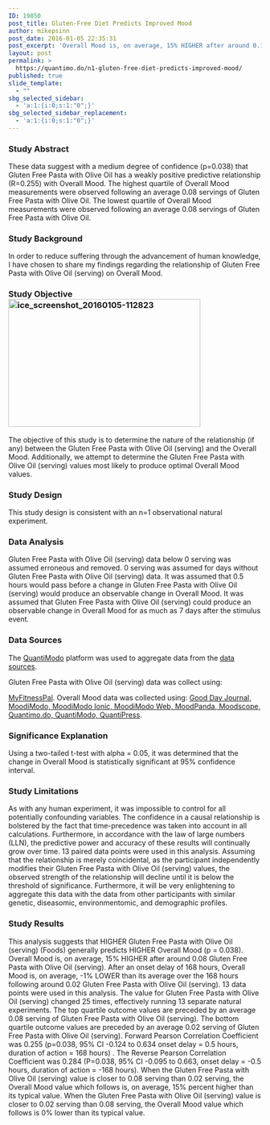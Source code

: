 ```yaml
---
ID: 19850
post_title: Gluten-Free Diet Predicts Improved Mood
author: mikepsinn
post_date: 2016-01-05 22:35:31
post_excerpt: 'Overall Mood is, on average, 15% HIGHER after around 0.1 servings of Gluten Free Pasta with Olive Oil.  Overall Mood is, on average, -1% LOWER after around 0.02 servings of Gluten Free Pasta with Olive Oil.'
layout: post
permalink: >
  https://quantimo.do/n1-gluten-free-diet-predicts-improved-mood/
published: true
slide_template:
  - ""
sbg_selected_sidebar:
  - 'a:1:{i:0;s:1:"0";}'
sbg_selected_sidebar_replacement:
  - 'a:1:{i:0;s:1:"0";}'
---
```

### Study Abstract

<p class="ng-binding">
  These data suggest with a medium degree of confidence (p=0.038) that Gluten Free Pasta with Olive Oil has a weakly positive predictive relationship (R=0.255) with Overall Mood. The highest quartile of Overall Mood measurements were observed following an average 0.08 servings of Gluten Free Pasta with Olive Oil. The lowest quartile of Overall Mood measurements were observed following an average 0.08 servings of Gluten Free Pasta with Olive Oil.
</p>

### Study Background

<p class="ng-binding">
  In order to reduce suffering through the advancement of human knowledge, I have chosen to share my findings regarding the relationship of Gluten Free Pasta with Olive Oil (serving) on Overall Mood.
</p>

### Study Objective<img class="wp-image-19853 size-full alignright" src="https://quantimo.do/wp-content/uploads/2016/01/ice_screenshot_20160105-112823-e1452051488431.png" alt="ice_screenshot_20160105-112823" width="382" height="254" />

<p class="ng-binding">
  The objective of this study is to determine the nature of the relationship (if any) between the Gluten Free Pasta with Olive Oil (serving) and the Overall Mood. Additionally, we attempt to determine the Gluten Free Pasta with Olive Oil (serving) values most likely to produce optimal Overall Mood values.
</p>

### Study Design

<p class="ng-binding">
  This study design is consistent with an n=1 observational natural experiment.
</p>

### Data Analysis

<p class="ng-binding">
  Gluten Free Pasta with Olive Oil (serving) data below 0 serving was assumed erroneous and removed. 0 serving was assumed for days without Gluten Free Pasta with Olive Oil (serving) data. It was assumed that 0.5 hours would pass before a change in Gluten Free Pasta with Olive Oil (serving) would produce an observable change in Overall Mood. It was assumed that Gluten Free Pasta with Olive Oil (serving) could produce an observable change in Overall Mood for as much as 7 days after the stimulus event.
</p>

### Data Sources

<p class="ng-binding">
  The <a href="https://quantimo.do/">QuantiModo</a> platform was used to aggregate data from the <a href="https://quantimo.do/data-sources">data sources</a>.
</p> Gluten Free Pasta with Olive Oil (serving) data was collect using: 

[MyFitnessPal][1]. Overall Mood data was collected using: [Good Day Journal, MoodiModo, MoodiModo Ionic, MoodiModo Web, MoodPanda, Moodscope, Quantimo.do, QuantiModo, QuantiPress][1]. 
### Significance Explanation

<p class="ng-binding">
  Using a two-tailed t-test with alpha = 0.05, it was determined that the change in Overall Mood is statistically significant at 95% confidence interval.
</p>

### Study Limitations

<p class="ng-binding">
  As with any human experiment, it was impossible to control for all potentially confounding variables. The confidence in a causal relationship is bolstered by the fact that time-precedence was taken into account in all calculations. Furthermore, in accordance with the law of large numbers (LLN), the predictive power and accuracy of these results will continually grow over time. 13 paired data points were used in this analysis. Assuming that the relationship is merely coincidental, as the participant independently modifies their Gluten Free Pasta with Olive Oil (serving) values, the observed strength of the relationship will decline until it is below the threshold of significance. Furthermore, it will be very enlightening to aggregate this data with the data from other participants with similar genetic, diseasomic, environmentomic, and demographic profiles.
</p>

### Study Results

<p class="ng-binding">
  This analysis suggests that HIGHER Gluten Free Pasta with Olive Oil (serving) (Foods) generally predicts HIGHER Overall Mood (p = 0.038). Overall Mood is, on average, 15% HIGHER after around 0.08 Gluten Free Pasta with Olive Oil (serving). After an onset delay of 168 hours, Overall Mood is, on average, -1% LOWER than its average over the 168 hours following around 0.02 Gluten Free Pasta with Olive Oil (serving). 13 data points were used in this analysis. The value for Gluten Free Pasta with Olive Oil (serving) changed 25 times, effectively running 13 separate natural experiments. The top quartile outcome values are preceded by an average 0.08 serving of Gluten Free Pasta with Olive Oil (serving). The bottom quartile outcome values are preceded by an average 0.02 serving of Gluten Free Pasta with Olive Oil (serving). Forward Pearson Correlation Coefficient was 0.255 (p=0.038, 95% CI -0.124 to 0.634 onset delay = 0.5 hours, duration of action = 168 hours) . The Reverse Pearson Correlation Coefficient was 0.284 (P=0.038, 95% CI -0.095 to 0.663, onset delay = -0.5 hours, duration of action = -168 hours). When the Gluten Free Pasta with Olive Oil (serving) value is closer to 0.08 serving than 0.02 serving, the Overall Mood value which follows is, on average, 15% percent higher than its typical value. When the Gluten Free Pasta with Olive Oil (serving) value is closer to 0.02 serving than 0.08 serving, the Overall Mood value which follows is 0% lower than its typical value.
</p>    

 [1]: https://quantimo.do/data-sources